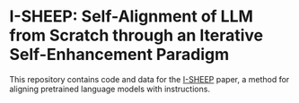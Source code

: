 # I-SHEEP: Self-Alignment of LLM from Scratch through an Iterative Self-Enhancement Paradigm
This repository contains code and data for the [I-SHEEP](https://arxiv.org/abs/2408.08072) paper, a method for aligning pretrained language models with instructions.
